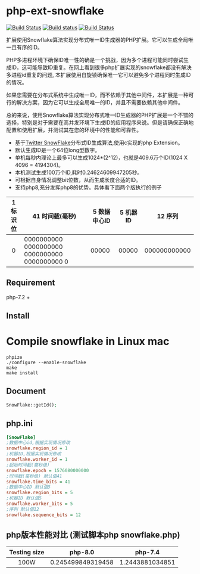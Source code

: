 # php-ext-snowflake

[![Build Status](https://api.travis-ci.org/wxxiong6/php-ext-snowflake.svg?branch=master)](https://travis-ci.org/wxxiong6/php-ext-snowflake) [![Build status](https://ci.appveyor.com/api/projects/status/awii6wf2ocmy202p/branch/master?svg=true)](https://ci.appveyor.com/project/wxxiong6/php-ext-snowflake/branch/master) [![Build Status](https://github.com/laruence/wxxiong6/php-ext-snowflake/integrate/badge.svg?branch=master)](https://github.com/wxxiong6/php-ext-snowflake/actions?query=workflow%3Aintegrate)

扩展使用Snowflake算法实现分布式唯一ID生成器的PHP扩展。它可以生成全局唯一且有序的ID。

PHP多进程环境下确保ID唯一性的确是一个挑战，因为多个进程可能同时尝试生成ID，这可能导致ID重复。在网上看到很多php扩展实现的snowflake都没有解决多进程id重复的问题, 本扩展使用自旋锁确保唯一它可以避免多个进程同时生成ID的情况。

如果您需要在分布式系统中生成唯一ID，而不依赖于其他中间件，本扩展是一种可行的解决方案，因为它可以生成全局唯一的ID，并且不需要依赖其他中间件。

总的来说，使用Snowflake算法实现分布式唯一ID生成器的PHP扩展是一个不错的选择，特别是对于需要在高并发环境下生成ID的应用程序来说。但是请确保正确地配置和使用扩展，并测试其在您的环境中的性能和可靠性。



- 基于[Twitter SnowFlake](https://github.com/twitter-archive/snowflake "Twitter SnowFlake")分布式ID生成算法,使用c实现的php Extension。
- 默认生成ID是一个64位long型数字。
- 单机每秒内理论上最多可以生成1024*(2^12)，也就是409.6万个ID(1024 X 4096 = 4194304)。
- 本机测试生成100万个ID,耗时0.24624609947205秒。
- 可根据自身情况调整bit位数，从而生成长度合适的ID。
- 支持php8,充分发挥php8的优势。具体看下面两个版执行的例子

|1 标识位|41 时间截(毫秒)|5 数据中心ID |5 机器ID |12 序列 |
|:-:|-|-|-|-|
|0|0000000000 0000000000 0000000000 0000000000 0| 00000| 00000 | 000000000000 |


## Requirement
php-7.2 +

## Install
# Compile snowflake in Linux mac

```shell
phpize
./configure --enable-snowflake
make
make install
```

## Document
```php
SnowFlake::getId();
```

## php.ini 

```ini
[SnowFlake]
;数据中心id,根据实现情况修改
snowflake.region_id = 1
;机器ID,根据实现情况修改
snowflake.worker_id = 1
;起始时间截(毫秒级)
snowflake.epoch = 1576080000000
;时间截(毫秒级) 默认值41
snowflake.time_bits = 41
;数据中心ID 默认值5
snowflake.region_bits = 5
;机器ID 默认值5
snowflake.worker_bits = 5
;序列 默认值12
snowflake.sequence_bits = 12
```
## php版本性能对比  (测试脚本php snowflake.php)
|Testing size|php-8.0|php-7.4|
|:--:| --------------- | ------------- |
| 100W | 0.245499849319458 | 1.2443881034851 |
```
